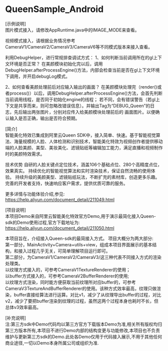 # QueenSample_Android

[示例说明]</br>
图片模式接入，请修改AppRuntime.java中的IMAGE_MODE来查看。

视频模式接入，请根据业务情况参考CameraV1/CameraV2/CameraV3/CameraV6等不同模式版本来接入查看。

利用DebugHelper，进行常规排查调试方式：
1、如何判断当前调用所在的gl上下文环境是否正常？
在美颜模块初始化完以后，调用DebugHelper.afterProcessEngine()方法，内部会检查当前是否在gl上下文环境下调用，并开启debugLog模式。

2、如何查看美颜处理前后对应输入输出的画面？
在美颜模块处理完（render()或者process()）以后，调用DebugHelper.afterProcessEngine()方法，会首先判断当前调用线程，是否同于初始化engine的线程；
若不同，会有错误警告（若gl上下文是共享而来，则可忽略改错误信息）。并输出Tag为“DEBUG_Queen”的日志，先后输出两张图片，分别对应传入给美颜模块处理前后的
画面图片。以便确认输入是否正确，输出是否符合预期。




[简介]</br>
智能美化特效已集成到阿里云Queen SDK中，接入简单、快速。基于智能视觉算法、海量规模的人脸、人体检测和识别技术，智能美化特效为视频创作者提供移动端的人脸美颜、美型、美妆美化、滤镜贴纸等编辑加工能力，满足直播和视频制作时的美颜特效需求。

技术优势
自研的人脸关键点定位技术，涵盖106个基础点位、280个高精度点位，效果真实。
持续优化的智能视觉算法和实时渲染技术，保证自然流畅的使用体验。
持续升级的美颜美型、滤镜贴纸玩法，不断扩充的素材库，创造更多乐趣。
完善的开发者支持，快速响应客户需求，提供优质可靠的服务。

更多详情与功能体验介绍,参见:
https://help.aliyun.com/document_detail/211049.html


[项目说明]</br>
本项目Demo来自阿里云智能美化特效官方Demo,用于演示最简化接入Queen-sdk的Demo使用过程,官方下载地址为:
https://help.aliyun.com/document_detail/211050.html

本项目旨在，介绍接入Queen-sdk的最简接入方式。
项目大概分为两大部分:</br>
第一部分，MainActivity+Camera+utils+view，组成本项目界面展示的基本结构，和接入过程几乎无关，可简单理解项目运行即可。</br>
第二部分，为CameraV1/CameraV2/CameraV3/这三种代表不同接入方式的渲染处理类。</br>
以纹理方式接入的，可参考CameraV1TextureRenderer的使用；</br>
以buffer方式接入的，可参考CameraV2BufferRenderer的使用;</br>
以纹理方式渲染，同时能方便获取当前纹理所对应buffer的，可参考CameraV3TextureAndBufferRenderer的使用。该种方式效率最高，纹理只做渲染，buffer直接给算法进行运算。对比v1，减少了从纹理导出buffer的过程，对比v2，减少了要把buffer渲染到纹理的过程，虽然这两个过程本身也耗时不长，但总体v3效率最高。</br>


[补充说明]</br>
注:第三方sdk中Demo代码均以第三方官方下载版本Demo为准,相关所有版权均归第三方版本所有,本项目不进行Demo内部的结构变更与功能修改,本项目也不负责维护与更新第三方sdk的Demo.此处各Demo仅用于代码接入展示,不用于其他任何商业途径,一切以Demo本身所属公司或组织为准.
